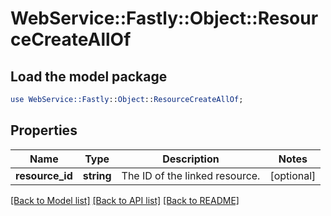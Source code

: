# WebService::Fastly::Object::ResourceCreateAllOf

## Load the model package
```perl
use WebService::Fastly::Object::ResourceCreateAllOf;
```

## Properties
Name | Type | Description | Notes
------------ | ------------- | ------------- | -------------
**resource_id** | **string** | The ID of the linked resource. | [optional] 

[[Back to Model list]](../README.md#documentation-for-models) [[Back to API list]](../README.md#documentation-for-api-endpoints) [[Back to README]](../README.md)


